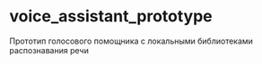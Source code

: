 # voice_assistant_prototype
Прототип голосового помощника с локальными библиотеками распознавания речи
